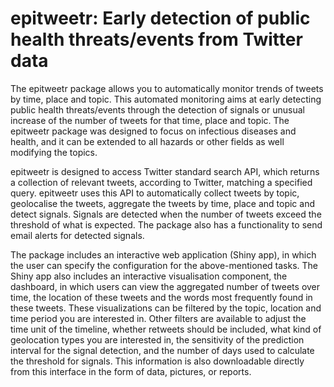 # epitweetr: Early detection of public health threats/events from Twitter data

The epitweetr package allows you to automatically monitor trends of tweets by time, place and topic. This automated monitoring aims at early detecting public health threats/events through the detection of signals or unusual increase of the number of tweets for that time, place and topic. The epitweetr package was designed to focus on infectious diseases and health, and it can be extended to all hazards or other fields as well modifying the topics.

epitweetr is designed to access Twitter standard search API, which returns a collection of relevant tweets, according to Twitter, matching a specified query. epitweetr uses this API to automatically collect tweets by topic, geolocalise the tweets, aggregate the tweets by time, place and topic and detect signals. Signals are detected when the number of tweets exceed the threshold of what is expected. The package also has a functionality to send email alerts for detected signals.

The package includes an interactive web application (Shiny app), in which the user can specify the configuration for the above-mentioned tasks. The Shiny app also includes an interactive visualisation component, the dashboard, in which users can view the aggregated number of tweets over time, the location of these tweets and the words most frequently found in these tweets. These visualizations can be filtered by the topic, location and time period you are interested in. Other filters are available to adjust the time unit of the timeline, whether retweets should be included, what kind of geolocation types you are interested in, the sensitivity of the prediction interval for the signal detection, and the number of days used to calculate the threshold for signals. This information is also downloadable directly from this interface in the form of data, pictures, or reports.
